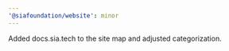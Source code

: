```yaml
---
'@siafoundation/website': minor
---
```


Added docs.sia.tech to the site map and adjusted categorization.
